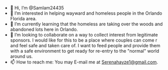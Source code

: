 - 👋 Hi, I’m @SamIam24435
- 👀 I’m interested in helping wayward and homeless people in the Orlando Florida area.
- 🌱 I’m currently learning that the homeless are taking over the woods and abandoned lots here in Orlando.
- 💞️ I’m looking to collaborate on a way to collect interest from legitimate sponsors. I would like for this to be a place where couples can come r and feel safe and taken care of. I want to feed people and provide them with a safe environment to get ready for re-entry to the "normal" world around us.
- 📫 How to reach me: You may E-mail me at Serenahayze1@gmail.com.

<!---
SamIam24435/SamIam24435 is a ✨ special ✨ repository because its `README.md` (this file) appears on your GitHub profile.
You can click the Preview link to take a look at your changes.
--->
